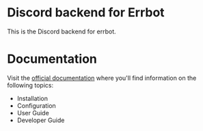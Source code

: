 # Discord backend for Errbot

This is the Discord backend for errbot.

# Documentation

Visit the [official documentation](https://err-backend-discord.readthedocs.io/) where you'll find information on the following topics:
 - Installation
 - Configuration
 - User Guide
 - Developer Guide

